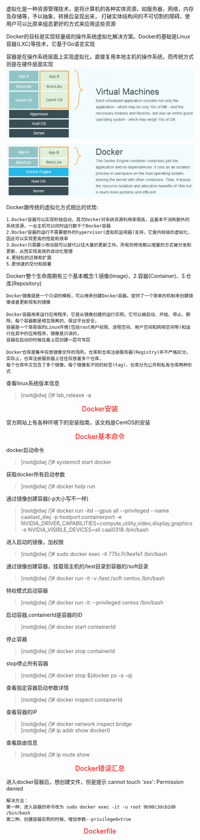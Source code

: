 虚拟化是一种资源管理技术，是将计算机的各种实体资源，如服务器，网络，内存及存储等，予以抽象，转换后呈现出来，
打破实体结构间的不可切割的障碍，使用户可以比原来组态更好的方式来应用这些资源

Docker的目标是实现轻量级的操作系统虚拟化解决方案。Docker的基础是Linux容器(LXC)等技术，它基于Go语言实现

容器是在操作系统层面上实现虚拟化，直接复用本地主机的操作系统，而传统方式则是在硬件层面实现
![image](https://github.com/dwjlw1314/DWJ-PROJECT/raw/master/PictureSource/7.3.1.jpg)

Docker跟传统的虚拟化方式相比的优势:
```
1.Docker容器可以实现秒级启动，其次Docker对系统资源利用率很高，且基本不消耗额外的系统资源，一台主机可以同时运行数千个Docker容器
2.Docker容器的运行不需要额外的hypervisor(虚拟机监视器)支持，它是内核级的虚拟化，因此可以实现更高的性能和效率
3.Docker只需要小改动就可以替代以往大量的更新工作。所有的修改都以增量的方式被分发和更新，从而实现高效的自动化管理
4.更轻松的迁移和扩展
5.更快速的交付和部署
```
Dockerr整个生命周期有三个基本概念:1.镜像(Image)、2.容器(Container)、3.仓库(Repository)
```
Docker镜像就是一个只读的模板，可以用来创建Docker容器。提供了一个简单的机制来创建镜像或者更新现有的镜像

Docker容器用来运行应用程序，它是从镜像创建的运行实例。它可以被启动、开始、停止、删除。每个容器都是相互隔离的、保证平台安全，
容器是一个简易版的Linux环境(包括root用户权限、进程空间、用户空间和网络空间等)和运行在其中的应用程序，镜像是只读的，
容器在启动的时候在最上层创建一层可写层

Docker仓库是集中存放镜像文件的场所。仓库和仓库注册服务器(Registry)并不严格区分。实际上，仓库注册服务器上往往存放着多个仓库，
每个仓库中又包含了多个镜像，每个镜像有不同的标签(tag)，仓库分为公开和私有仓库两种形式
```

查看linux系统版本信息
>[root@dwj /]# lsb_release -a

<font color=#FF0000 size=4> <p align="center">Docker安装</p></font>

官方网站上有各种环境下的安装指南，该文档是CentOS的安装

<font color=#FF0000 size=4> <p align="center">Docker基本命令</p></font>

docker启动命令
>[root@dwj /]# systemctl start docker

获取docker所有启动参数
>[root@dwj /]# docker help run

通过镜像创建容器(-p大小写不一样)
>[root@dwj /]# docker run -itd --gpus all --privileged --name caailast_dwj -p hostport:containerport -e NVIDIA_DRIVER_CAPABILITIES=compute,utility,video,display,graphics -e NVIDIA_VISIBLE_DEVICES=all caai0318 /bin/bash

进入启动的镜像，加权限
>[root@dwj /]# sudo docker exec -it 775c7c9ee1e1 /bin/bash

通过镜像创建容器，挂载宿主机的/test目录到容器的/soft目录
>[root@dwj /]# docker run -it -v /test:/soft centos /bin/bash

特权模式启动容器
>[root@dwj /]# docker run -it --privileged centos /bin/bash

启动容器,containerId是容器的ID
>[root@dwj /]# docker start containerId

停止容器
>[root@dwj /]# docker stop containerId

stop停止所有容器
>[root@dwj /]# docker stop $(docker ps -a -q)

查看指定容器启动参数详情
>[root@dwj /]# docker inspect containerId

查看容器的IP
>[root@dwj /]# docker network inspect bridge  <br>
>[root@dwj /]# ip addr show docker0

查看路由信息
>[root@dwj /]# ip route show

<font color=#FF0000 size=4> <p align="center">Docker错误汇总</p></font>

进入docker容器后，想创建文件，但是提示 cannot touch 'xxx': Permission denied
```
解决方法：
第一种、进入容器的命令改为 sudo docker exec -it -u root 9b98c3dcb2d0 /bin/bash
第二种、创建容器实例的时候，增加参数--privileged=true
```

<font color=#FF0000 size=4> <p align="center">Dockerfile</p></font>

